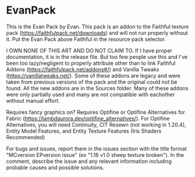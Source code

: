 # EvanPack
This is the Evan Pack by Evan. This pack is an addon to the Faithful texture pack (https://faithfulpack.net/downloads) and will not run properly without it. Put the Evan Pack above Faithful in the resource pack selector.

I OWN NONE OF THIS ART AND DO NOT CLAIM TO. If I have proper documentation, it is in the release file. But too few people use this and I've been too lazy/negligent to properly attribute other than to link Faithful Addons (https://faithfulpack.net/addons#/) and Vanilla Tweaks (https://vanillatweaks.net/). Some of these addons are legacy and were taken from previous versions of the pack and the original could not be found. All the new addons are in the Sources folder. Many of these addons were only partially used and many are not compatible with eachother without manual effort.

Requires fancy graphics on?
Requires Optifine or Optifine Alternatives for Fabric (https://lambdaurora.dev/optifine_alternatives/). For Optifine Alternatives, you will need Continuity, CIT Resewn (not working in 1.20.4), Entity Model Features, and Entity Texture Features (Iris Shaders Recommended)

For bugs and issues, report them in the issues section with the title format "MCversion EPversion issue" (ex "1.18 v1.0 sheep texture broken"). In the comment, describe the issue and any relevant information including probable causes and possible solutions.
